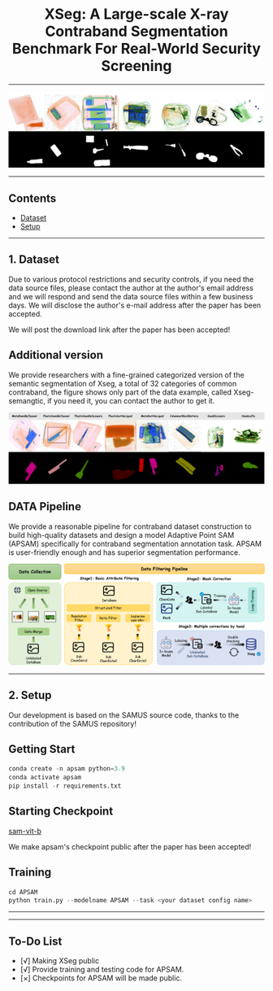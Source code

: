 <h1 align="center"><b>XSeg: A Large-scale X-ray Contraband Segmentation Benchmark For Real-World Security Screening</b></h1>

---

![XSeg Benchmark Image Placeholder](./sample_img/datademo.png "Placeholder for XSeg Benchmark Image")

---

## Contents
* [Dataset](#1-dataset)
* [Setup](#2-setup)

---

## 1. Dataset
Due to various protocol restrictions and security controls, if you need the data source files, please contact the author at the author's email address and we will respond and send the data source files within a few business days. We will disclose the author's e-mail address after the paper has been accepted.

We will post the download link after the paper has been accepted!

## Additional version
We provide researchers with a fine-grained categorized version of the semantic segmentation of Xseg, a total of 32 categories of common contraband, the figure shows only part of the data example, called Xseg-semangtic, if you need it, you can contact the author to get it.<br>


![Semantic](./sample_img/semanticdemo.png "Placeholder for XSeg Benchmark Image")


## DATA Pipeline
We provide a reasonable pipeline for contraband dataset construction to build high-quality datasets and design a model Adaptive Point SAM (APSAM) specifically for contraband segmentation annotation task. APSAM is user-friendly enough and has superior segmentation performance.

![datapipe](./sample_img/datapipe.png "Placeholder for XSeg Benchmark Image")



---

## 2. Setup
Our development is based on the SAMUS source code, thanks to the contribution of the SAMUS repository!

## Getting Start
```python
conda create -n apsam python=3.9
conda activate apsam
pip install -r requirements.txt
```

## Starting Checkpoint

[sam-vit-b](https://github.com/facebookresearch/segment-anything)

We make apsam's checkpoint public after the paper has been accepted!

## Training
```python
cd APSAM
python train.py --modelname APSAM --task <your dataset config name>
```

---


---

## To-Do List
* [√] Making XSeg public
* [√] Provide training and testing code for APSAM.
* [×] Checkpoints for APSAM will be made public.

